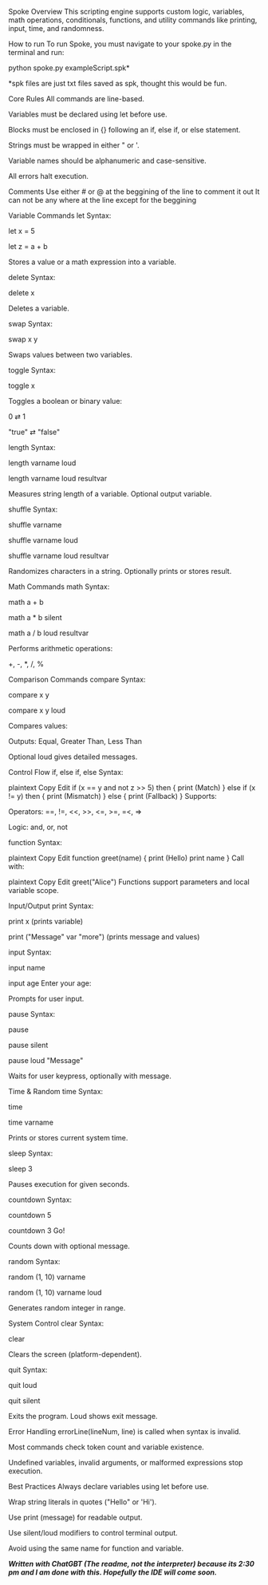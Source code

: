 Spoke Overview
This scripting engine supports custom logic, variables, math operations, conditionals, functions, and utility commands like printing, input, time, and randomness.

How to run
To run Spoke, you must navigate to your spoke.py in the terminal and run:

python spoke.py exampleScript.spk*

*spk files are just txt files saved as spk, thought this would be fun.

Core Rules
All commands are line-based.

Variables must be declared using let before use.

Blocks must be enclosed in {} following an if, else if, or else statement.

Strings must be wrapped in either " or '.

Variable names should be alphanumeric and case-sensitive.

All errors halt execution.

Comments
Use either # or @ at the beggining of the line to comment it out
It can not be any where at the line except for the beggining

Variable Commands
let
Syntax:

let x = 5

let z = a + b

Stores a value or a math expression into a variable.

delete
Syntax:

delete x

Deletes a variable.

swap
Syntax:

swap x y

Swaps values between two variables.

toggle
Syntax:

toggle x

Toggles a boolean or binary value:

0 ⇄ 1

"true" ⇄ "false"

length
Syntax:

length varname loud

length varname loud resultvar

Measures string length of a variable. Optional output variable.

shuffle
Syntax:

shuffle varname

shuffle varname loud

shuffle varname loud resultvar

Randomizes characters in a string. Optionally prints or stores result.

Math Commands
math
Syntax:

math a + b

math a * b silent

math a / b loud resultvar

Performs arithmetic operations:

+, -, *, /, %

Comparison Commands
compare
Syntax:

compare x y

compare x y loud

Compares values:

Outputs: Equal, Greater Than, Less Than

Optional loud gives detailed messages.

Control Flow
if, else if, else
Syntax:

plaintext
Copy
Edit
if (x == y and not z >> 5) then {
    print (Match)
} else if (x != y) then {
    print (Mismatch)
} else {
    print (Fallback)
}
Supports:

Operators: ==, !=, <<, >>, <=, >=, =<, =>

Logic: and, or, not

function
Syntax:

plaintext
Copy
Edit
function greet(name) {
    print (Hello)
    print name
}
Call with:

plaintext
Copy
Edit
greet("Alice")
Functions support parameters and local variable scope.

Input/Output
print
Syntax:

print x (prints variable)

print ("Message" var "more") (prints message and values)

input
Syntax:

input name

input age Enter your age:

Prompts for user input.

pause
Syntax:

pause

pause silent

pause loud "Message"

Waits for user keypress, optionally with message.

Time & Random
time
Syntax:

time

time varname

Prints or stores current system time.

sleep
Syntax:

sleep 3

Pauses execution for given seconds.

countdown
Syntax:

countdown 5

countdown 3 Go!

Counts down with optional message.

random
Syntax:

random (1, 10) varname

random (1, 10) varname loud

Generates random integer in range.

System Control
clear
Syntax:

clear

Clears the screen (platform-dependent).

quit
Syntax:

quit loud

quit silent

Exits the program. Loud shows exit message.

Error Handling
errorLine(lineNum, line) is called when syntax is invalid.

Most commands check token count and variable existence.

Undefined variables, invalid arguments, or malformed expressions stop execution.

Best Practices
Always declare variables using let before use.

Wrap string literals in quotes ("Hello" or 'Hi').

Use print (message) for readable output.

Use silent/loud modifiers to control terminal output.

Avoid using the same name for function and variable.

***Written with ChatGBT (The readme, not the interpreter) because its 2:30 pm and I am done with this. Hopefully the IDE will come soon.***
